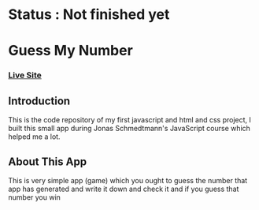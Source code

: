 # Status : Not finished yet

# Guess My Number

### [Live Site](https://guessmynumber-shayan.netlify.app/)

## Introduction

This is the code repository of my first javascript and html and css project, I built this small app during Jonas Schmedtmann's JavaScript course which helped me a lot.

## About This App

This is very simple app (game) which you ought to guess the number that app has generated and write it down and check it and if you guess that number you win
